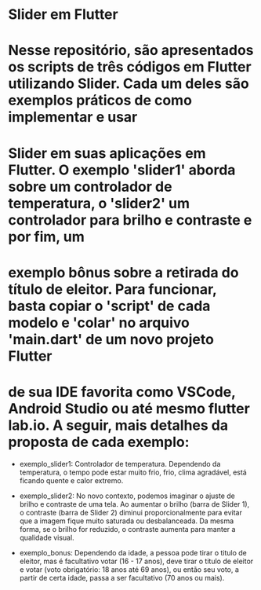 # Slider em Flutter

# Nesse repositório, são apresentados os scripts de três códigos em Flutter utilizando Slider. Cada um deles são exemplos práticos de como implementar e usar
# Slider em suas aplicações em Flutter. O exemplo 'slider1' aborda sobre um controlador de temperatura, o 'slider2' um controlador para brilho e contraste e por fim, um
# exemplo bônus sobre a retirada do título de eleitor. Para funcionar, basta copiar o 'script' de cada modelo e 'colar' no arquivo 'main.dart' de um novo projeto Flutter 
# de sua IDE favorita como VSCode, Android Studio ou até mesmo flutter lab.io. A seguir, mais detalhes da proposta de cada exemplo:

- exemplo_slider1: Controlador de temperatura. Dependendo da temperatura, o tempo pode estar muito frio, frio, clima agradável, está ficando quente e calor extremo.

- exemplo_slider2: No novo contexto, podemos imaginar o ajuste de brilho e contraste de uma tela. Ao aumentar o brilho (barra de Slider 1), o contraste (barra de Slider 2) diminui proporcionalmente para evitar
que a imagem fique muito saturada ou desbalanceada. Da mesma forma, se o brilho for reduzido, o contraste aumenta para manter a qualidade visual.

- exemplo_bonus: Dependendo da idade, a pessoa pode tirar o titulo de eleitor, mas é facultativo votar (16 - 17 anos), deve tirar o titulo de eleitor e votar (voto obrigatório: 18 anos até 69 anos), ou então seu voto, a partir de certa idade, passa a ser facultativo (70 anos ou mais).

